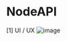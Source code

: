 # NodeAPI

[1] UI / UX
![image](https://github.com/user-attachments/assets/440df5ee-e169-4929-ae48-901aea78beda)
